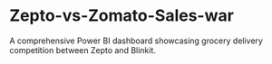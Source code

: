 # Zepto-vs-Zomato-Sales-war
A comprehensive Power BI dashboard showcasing grocery delivery competition between Zepto and Blinkit.

